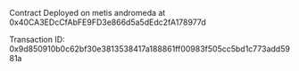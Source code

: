 Contract Deployed on metis andromeda at 0x40CA3EDcCfAbFE9FD3e866d5a5dEdc2fA178977d

Transaction ID: 0x9d850910b0c62bf30e3813538417a188861ff00983f505cc5bd1c773add5981a
